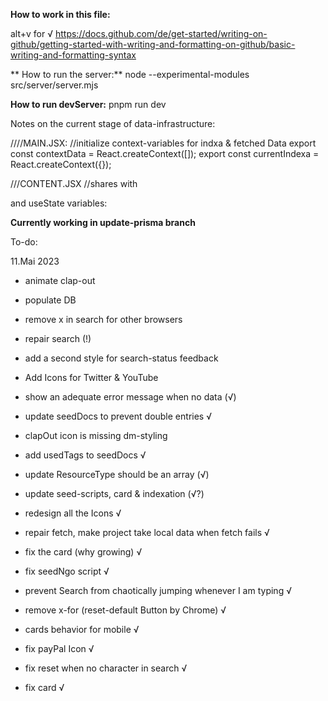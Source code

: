 **How to work in this file:**

alt+v for √
https://docs.github.com/de/get-started/writing-on-github/getting-started-with-writing-and-formatting-on-github/basic-writing-and-formatting-syntax


** How to run the server:**
node --experimental-modules src/server/server.mjs

**How to run devServer:**
pnpm run dev


Notes on the current stage of data-infrastructure:

////MAIN.JSX:
//initialize  context-variables for indxa & fetched Data
export const contextData = React.createContext([]);
export const currentIndexa = React.createContext({});

///CONTENT.JSX
//shares with <Search /> and <Cards /> useState variables:

**Currently working in update-prisma branch**

To-do:

11.Mai 2023
- animate clap-out
- populate DB
- remove x in search for other browsers
- repair search (!)
- add a second style for search-status feedback
- Add Icons for Twitter & YouTube
- show an adequate error message when no data (√)
- update seedDocs to prevent double entries √
- clapOut icon is missing dm-styling

- add usedTags to seedDocs √
- update ResourceType should be an array (√)
- update seed-scripts, card & indexation (√?)

- redesign all the Icons √
- repair fetch, make project take local data when fetch fails √
- fix the card (why growing) √
- fix seedNgo script √
- prevent Search from chaotically jumping whenever I am typing √
- remove x-for (reset-default Button by Chrome) √
- cards behavior for mobile √
- fix payPal Icon √
- fix reset when no character in search √
- fix card √